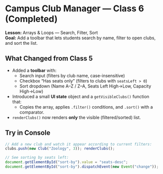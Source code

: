# Campus Club Manager — Class 6 (Completed)
**Lesson:** Arrays & Loops — Search, Filter, Sort  
**Goal:** Add a toolbar that lets students search by name, filter to open clubs, and sort the list.

## What Changed from Class 5
- Added a **toolbar** with:
  - Search input (filters by club name, case-insensitive)
  - Checkbox “Has seats only” (filters to clubs with `seatsLeft > 0`)
  - Sort dropdown (Name A–Z / Z–A, Seats Left High→Low, Capacity High→Low)
- Introduced a small **UI state** object and a `getVisibleClubs()` function that:
  - Copies the array, applies `.filter()` conditions, and `.sort()` with a comparator.
- `renderClubs()` now renders **only** the visible (filtered/sorted) list.

## Try in Console
```js
// Add a new club and watch it appear according to current filters:
clubs.push(new Club("Zoology", 3)); renderClubs();

// See sorting by seats left:
document.getElementById("sort-by").value = "seats-desc";
document.getElementById("sort-by").dispatchEvent(new Event("change"));
```
